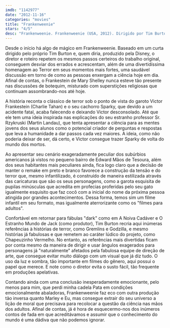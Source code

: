 ```yaml
---
imdb: "1142977"
date: "2012-11-16"
categories: "movies"
title: "Frankenweenie"
stars: "4/5"
desc: "Frankenweenie. Frankenweenie (USA, 2012). Dirigido por Tim Burton. Escrito por Leonard Ripps, Tim Burton, John August. Com Catherine O'Hara, Martin Short, Martin Landau, Charlie Tahan, Atticus Shaffer, Winona Ryder, Robert Capron, James Hiroyuki Liao, Conchata Ferrell."
---
```

Desde o início há algo de mágico em Frankenweenie. Baseado em um curta dirigido pelo próprio Tim Burton e, quem diria, produzido pela Disney, o diretor e roteiro repetem os mesmos passos certeiros do trabalho original, conseguem desviar dos errados e acrescentam, além de uma divertidíssima homenagem ao Terror em seus momentos mais fortes, uma saudável discussão em torno de como as pessoas enxergam a ciência hoje em dia. Afinal de contas, o Frankestein de Mary Shelley nunca esteve tão presente nas discussões de botequim, misturado com superstições religiosas que continuam assombrando-nos até hoje.

A história reconta o clássico de terror sob o ponto de vista do garoto Victor Frankestein (Charlie Tahan) e o seu cachorro Sparky, que devido a um acidente fatal, acaba falecendo e deixando Victor desconsolado. Até que ele tem uma ideia inspirada nas explicações do seu estranho professor Sr. Rzykruski (Martin Landau), que tenta apresentar a ciência para as mentes jovens dos seus alunos como o potencial criador de perguntas e respostas que leva a humanidade a dar passos cada vez maiores. A ideia, como não poderia deixar de ser, dá certo, e Victor consegue trazer Sparky de volta do mundo dos mortos.

Ao apresentar seu cenário exageradamente peculiar dos subúrbios americanos já vistos no pequeno bairro de Edward Mãos de Tesoura, além dos seus habitantes mais peculiares ainda, fica logo claro que a decisão de manter o remake em preto e branco favorece a construção da tensão e do terror que, mesmo infantilizado, é construído de maneira estilizada através das caricaturas que são os seus personagens, como a garota esquisita de pupilas minúsculas que acredita em profecias proferidas pelo seu gato igualmente esquisito que faz cocô com a inicial do nome da próxima pessoa atingida por grandes acontecimentos. Dessa forma, temos sim um filme infantil em seu formato, mas igualmente aterrorizante como os "filmes para adultos".

Confortável em retornar para fábulas "dark" como em A Noiva Cadáver e O Estranho Mundo de Jack (como produtor), Tim Burton recria aqui inúmeras referências à histórias de terror, como Gremlins e Godzilla, e mesmo histórias já fabulosas e que remetem ao caráter lúdico do projeto, como Chapeuzinho Vermelho. No entanto, as referências mais divertidas ficam por conta mesmo da maneira de dirigir e usar ângulos exagerados para personagens já "naturalmente" afetados pela fabulosa equipe de direção de arte, que consegue evitar muito diálogo com um visual que já diz tudo. O uso da luz e sombra, tão importante em filmes do gênero, aqui possui o papel que merece. E note como o diretor evita o susto fácil, tão frequente em produções apelativas.

Contando ainda com uma conclusão inesperadamente emocionante, pelo menos para mim, que perdi minha cadela Pata em condições emocionalmente abaladoras, Frankenweenie faz eco com outra produção tão inversa quanto Marley e Eu, mas consegue extrair do seu universo a lição de moral que precisava para recolocar a questão da ciência nas mãos dos adultos. Afinal de contas, já é hora de esquecermo-nos dos inúmeros contos de fada em que acreditávamos e assumir que o conhecimento do mundo é uma dádiva que não podemos ignorar.

